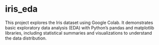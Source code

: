 # iris_eda
This project explores the Iris dataset using Google Colab. It demonstrates basic exploratory data analysis (EDA) with Python’s pandas and matplotlib libraries, including statistical summaries and visualizations to understand the data distribution.
